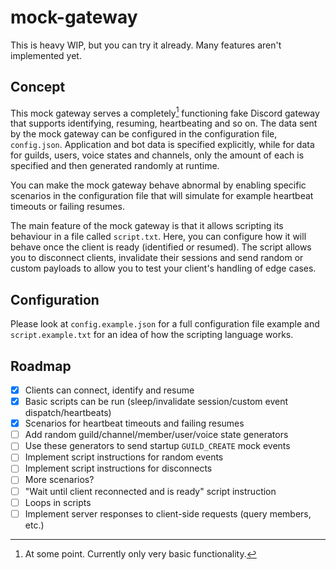 # mock-gateway

This is heavy WIP, but you can try it already. Many features aren't implemented yet.

## Concept

This mock gateway serves a completely[^1] functioning fake Discord gateway that supports identifying, resuming, heartbeating and so on. The data sent by the mock gateway can be configured in the configuration file, `config.json`. Application and bot data is specified explicitly, while for data for guilds, users, voice states and channels, only the amount of each is specified and then generated randomly at runtime.

You can make the mock gateway behave abnormal by enabling specific scenarios in the configuration file that will simulate for example heartbeat timeouts or failing resumes.

The main feature of the mock gateway is that it allows scripting its behaviour in a file called `script.txt`. Here, you can configure how it will behave once the client is ready (identified or resumed). The script allows you to disconnect clients, invalidate their sessions and send random or custom payloads to allow you to test your client's handling of edge cases.

[^1]: At some point. Currently only very basic functionality.

## Configuration

Please look at `config.example.json` for a full configuration file example and `script.example.txt` for an idea of how the scripting language works.

## Roadmap

- [x] Clients can connect, identify and resume
- [x] Basic scripts can be run (sleep/invalidate session/custom event dispatch/heartbeats)
- [x] Scenarios for heartbeat timeouts and failing resumes
- [ ] Add random guild/channel/member/user/voice state generators
- [ ] Use these generators to send startup `GUILD_CREATE` mock events
- [ ] Implement script instructions for random events
- [ ] Implement script instructions for disconnects
- [ ] More scenarios?
- [ ] "Wait until client reconnected and is ready" script instruction
- [ ] Loops in scripts
- [ ] Implement server responses to client-side requests (query members, etc.)
